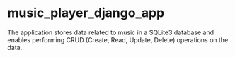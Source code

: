 # music_player_django_app
The application stores data related to music in a SQLite3 database and enables performing CRUD (Create, Read, Update, Delete) operations on the data.
